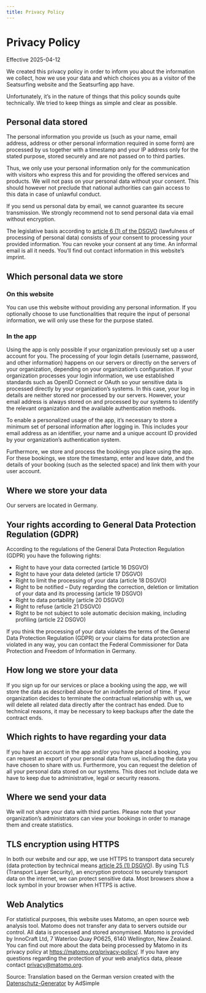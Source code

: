 ```yaml
---
title: Privacy Policy
---
```


# Privacy Policy

Effective 2025-04-12

We created this privacy policy in order to inform you about the information we collect, how we use your data and which choices you as a visitor of the Seatsurfing website and the Seatsurfing app have.

Unfortunately, it’s in the nature of things that this policy sounds quite technically. We tried to keep things as simple and clear as possible.

## Personal data stored

The personal information you provide us (such as your name, email address, address or other personal information required in some form) are processed by us together with a timestamp and your IP address only for the stated purpose, stored securely and are not passed on to third parties.

Thus, we only use your personal information only for the communication with visitors who express this and for providing the offered services and products. We will not pass on your personal data without your consent. This should however not preclude that national authorities can gain access to this data in case of unlawful conduct.

If you send us personal data by email, we cannot guarantee its secure transmission. We strongly recommend not to send personal data via email without encryption.

The legislative basis according to [article 6 (1) of the DSGVO](https://eur-lex.europa.eu/legal-content/DE/TXT/HTML/?uri=CELEX:32016R0679&from=DE&tid=311177212) (lawfulness of processing of personal data) consists of your consent to processing your provided information. You can revoke your consent at any time. An informal email is all it needs. You’ll find out contact information in this website’s imprint.

## Which personal data we store

### On this website

You can use this website without providing any personal information. If you optionally choose to use functionalities that require the input of personal information, we will only use these for the purpose stated.

### In the app

Using the app is only possible if your organization previously set up a user account for you. The processing of your login details (username, password, and other information) happens on our servers or directly on the servers of your organization, depending on your organization’s configuration. If your organization processes your login information, we use established standards such as OpenID Connect or OAuth so your sensitive data is processed directly by your organization’s systems. In this case, your log in details are neither stored nor processed by our servers. However, your email address is always stored on and processed by our systems to identify the relevant organization and the available authentication methods.

To enable a personalized usage of the app, it’s necessary to store a minimum set of personal information after logging in. This includes your email address as an identifier, your name and a unique account ID provided by your organization’s authentication system.

Furthermore, we store and process the bookings you place using the app. For these bookings, we store the timestamp, enter and leave date, and the details of your booking (such as the selected space) and link them with your user account.

## Where we store your data

Our servers are located in Germany.

## Your rights according to General Data Protection Regulation (GDPR)

According to the regulations of the General Data Protection Regulation (GDPR) you have the following rights:

- Right to have your data corrected (article 16 DSGVO)
- Right to have your data deleted (article 17 DSGVO)
- Right to limit the processing of your data (article 18 DSGVO)
- Right to be notified – Duty regarding the correction, deletion or limitation of your data and its processing (article 19 DSGVO)
- Right to data portability (article 20 DSGVO)
- Right to refuse (article 21 DSGVO)
- Right to be not subject to sole automatic decision making, including profiling (article 22 DSGVO)

If you think the processing of your data violates the terms of the General Data Protection Regulation (GDPR) or your claims for data protection are violated in any way, you can contact the Federal Commissioner for Data Protection and Freedom of Information in Germany.

## How long we store your data

If you sign up for our services or place a booking using the app, we will store the data as described above for an indefinite period of time. If your organization decides to terminate the contractual relationship with us, we will delete all related data directly after the contract has ended. Due to technical reasons, it may be necessary to keep backups after the date the contract ends.

## Which rights to have regarding your data

If you have an account in the app and/or you have placed a booking, you can request an export of your personal data from us, including the data you have chosen to share with us. Furthermore, you can request the deletion of all your personal data stored on our systems. This does not include data we have to keep due to administrative, legal or security reasons.

## Where we send your data

We will not share your data with third parties. Please note that your organization’s administrators can view your bookings in order to manage them and create statistics.

## TLS encryption using HTTPS

In both our website and our app, we use HTTPS to transport data securely (data protection by technical means [article 25 (1) DSGVO](https://eur-lex.europa.eu/legal-content/DE/TXT/HTML/?uri=CELEX:32016R0679&from=DE&tid=311177212)). By using TLS (Transport Layer Security), an encryption protocol to securely transport data on the internet, we can protect sensitive data. Most browsers show a lock symbol in your browser when HTTPS is active.

## Web Analytics

For statistical purposes, this website uses Matomo, an open source web analysis tool. Matomo does not transfer any data to servers outside our control. All data is processed and stored anonymised. Matomo is provided by InnoCraft Ltd, 7 Waterloo Quay PO625, 6140 Wellington, New Zealand. You can find out more about the data being processed by Matomo in its privacy policy at https://matomo.org/privacy-policy/. If you have any questions regarding the protection of your web analytics data, please contact privacy@matomo.org.

Source: Translation based on the German version created with the [Datenschutz-Generator](https://www.adsimple.de/datenschutz-generator/) by AdSimple
